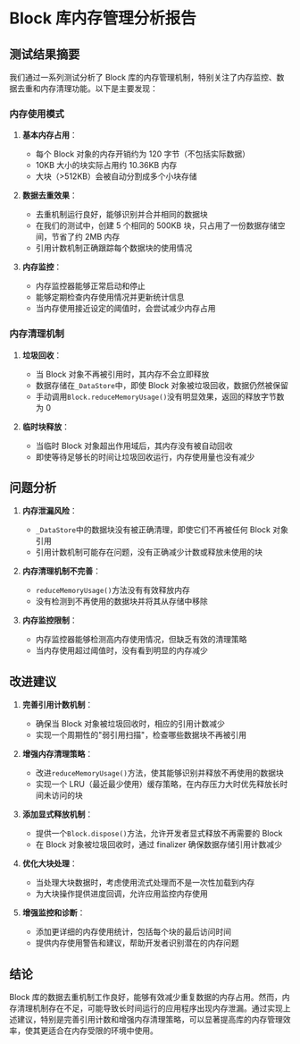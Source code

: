 # Block 库内存管理分析报告

## 测试结果摘要

我们通过一系列测试分析了 Block 库的内存管理机制，特别关注了内存监控、数据去重和内存清理功能。以下是主要发现：

### 内存使用模式

1. **基本内存占用**：

   - 每个 Block 对象的内存开销约为 120 字节（不包括实际数据）
   - 10KB 大小的块实际占用约 10.36KB 内存
   - 大块（>512KB）会被自动分割成多个小块存储

2. **数据去重效果**：

   - 去重机制运行良好，能够识别并合并相同的数据块
   - 在我们的测试中，创建 5 个相同的 500KB 块，只占用了一份数据存储空间，节省了约 2MB 内存
   - 引用计数机制正确跟踪每个数据块的使用情况

3. **内存监控**：
   - 内存监控器能够正常启动和停止
   - 能够定期检查内存使用情况并更新统计信息
   - 当内存使用接近设定的阈值时，会尝试减少内存占用

### 内存清理机制

1. **垃圾回收**：

   - 当 Block 对象不再被引用时，其内存不会立即释放
   - 数据存储在`_DataStore`中，即使 Block 对象被垃圾回收，数据仍然被保留
   - 手动调用`Block.reduceMemoryUsage()`没有明显效果，返回的释放字节数为 0

2. **临时块释放**：
   - 当临时 Block 对象超出作用域后，其内存没有被自动回收
   - 即使等待足够长的时间让垃圾回收运行，内存使用量也没有减少

## 问题分析

1. **内存泄漏风险**：

   - `_DataStore`中的数据块没有被正确清理，即使它们不再被任何 Block 对象引用
   - 引用计数机制可能存在问题，没有正确减少计数或释放未使用的块

2. **内存清理机制不完善**：

   - `reduceMemoryUsage()`方法没有有效释放内存
   - 没有检测到不再使用的数据块并将其从存储中移除

3. **内存监控限制**：
   - 内存监控器能够检测高内存使用情况，但缺乏有效的清理策略
   - 当内存使用超过阈值时，没有看到明显的内存减少

## 改进建议

1. **完善引用计数机制**：

   - 确保当 Block 对象被垃圾回收时，相应的引用计数减少
   - 实现一个周期性的"弱引用扫描"，检查哪些数据块不再被引用

2. **增强内存清理策略**：

   - 改进`reduceMemoryUsage()`方法，使其能够识别并释放不再使用的数据块
   - 实现一个 LRU（最近最少使用）缓存策略，在内存压力大时优先释放长时间未访问的块

3. **添加显式释放机制**：

   - 提供一个`Block.dispose()`方法，允许开发者显式释放不再需要的 Block
   - 在 Block 对象被垃圾回收时，通过 finalizer 确保数据存储引用计数减少

4. **优化大块处理**：

   - 当处理大块数据时，考虑使用流式处理而不是一次性加载到内存
   - 为大块操作提供进度回调，允许应用监控内存使用

5. **增强监控和诊断**：
   - 添加更详细的内存使用统计，包括每个块的最后访问时间
   - 提供内存使用警告和建议，帮助开发者识别潜在的内存问题

## 结论

Block 库的数据去重机制工作良好，能够有效减少重复数据的内存占用。然而，内存清理机制存在不足，可能导致长时间运行的应用程序出现内存泄漏。通过实现上述建议，特别是完善引用计数和增强内存清理策略，可以显著提高库的内存管理效率，使其更适合在内存受限的环境中使用。
